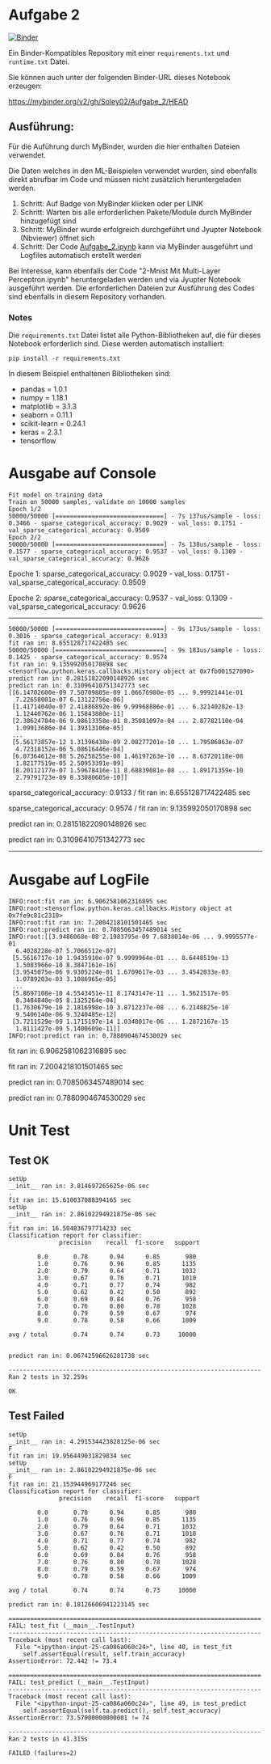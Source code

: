 # Aufgabe 2

[![Binder](https://mybinder.org/badge_logo.svg)](https://mybinder.org/v2/gh/Soley02/Aufgabe_2/HEAD)

Ein Binder-Kompatibles Repository mit einer `requirements.txt` und `runtime.txt` Datei.

Sie können auch unter der folgenden Binder-URL dieses Notebook erzeugen:

https://mybinder.org/v2/gh/Soley02/Aufgabe_2/HEAD

## Ausführung:

Für die Auführung durch MyBinder, wurden die hier enthalten Dateien verwendet.

Die Daten welches in den ML-Beispielen verwendet wurden, sind ebenfalls direkt abrufbar im Code und müssen nicht zusätzlich heruntergeladen werden.

1. Schritt: Auf Badge von MyBinder klicken oder per LINK
2. Schritt: Warten bis alle erforderlichen Pakete/Module durch MyBinder hinzugefügt sind
3. Schritt: MyBinder wurde erfolgreich durchgeführt und Jyupter Notebook (Nbviewer) öffnet sich
4. Schritt: Der Code [Aufgabe_2.ipynb](https://github.com/Soley02/Aufgabe_2/blob/main/Aufgabe_2.ipynb) kann via MyBinder ausgeführt und Logfiles automatisch erstellt werden

Bei Interesse, kann ebenfalls der Code "2-Mnist Mit Multi-Layer Perceptron.ipynb" heruntergeladen werden und via Jyupter Notebook ausgeführt werden. Die erforderlichen Dateien zur Ausführung des Codes sind ebenfalls in diesem Repository vorhanden.  

### Notes

Die `requirements.txt` Datei listet alle Python-Bibliotheken auf, die für dieses Notebook erforderlich sind. Diese werden automatisch installiert:

```
pip install -r requirements.txt
```

In diesem Beispiel enthaltenen Bibliotheken sind:

- pandas = 1.0.1
- numpy = 1.18.1
- matplotlib = 3.1.3
- seaborn = 0.11.1
- scikit-learn = 0.24.1
- keras = 2.3.1
- tensorflow

# Ausgabe auf Console
```
Fit model on training data
Train on 50000 samples, validate on 10000 samples
Epoch 1/2
50000/50000 [==============================] - 7s 137us/sample - loss: 0.3466 - sparse_categorical_accuracy: 0.9029 - val_loss: 0.1751 - val_sparse_categorical_accuracy: 0.9509
Epoch 2/2
50000/50000 [==============================] - 7s 138us/sample - loss: 0.1577 - sparse_categorical_accuracy: 0.9537 - val_loss: 0.1309 - val_sparse_categorical_accuracy: 0.9626
```
Epoche 1: sparse_categorical_accuracy: 0.9029 - val_loss: 0.1751 - val_sparse_categorical_accuracy: 0.9509

Epoche 2: sparse_categorical_accuracy: 0.9537 - val_loss: 0.1309 - val_sparse_categorical_accuracy: 0.9626
____________________________________________________________________________________________________________________________________
```
50000/50000 [==============================] - 9s 173us/sample - loss: 0.3016 - sparse_categorical_accuracy: 0.9133
fit ran in: 8.655128717422485 sec
50000/50000 [==============================] - 9s 183us/sample - loss: 0.1425 - sparse_categorical_accuracy: 0.9574
fit ran in: 9.135992050170898 sec
<tensorflow.python.keras.callbacks.History object at 0x7fb001527090>
predict ran in: 0.28151822090148926 sec
predict ran in: 0.31096410751342773 sec
[[6.14702600e-09 7.50709805e-09 1.06676980e-05 ... 9.99921441e-01
  7.22658001e-07 6.13122756e-06]
 [1.41714040e-07 2.41886892e-06 9.99968886e-01 ... 6.32140282e-13
  1.12440762e-06 1.15843880e-11]
 [2.38624784e-06 9.98613358e-01 8.35081097e-04 ... 2.87782110e-04
  1.09913686e-04 1.39313106e-05]
 ...
 [5.56173857e-12 1.31396438e-09 2.08277201e-10 ... 1.79586863e-07
  4.72318152e-06 5.08616446e-04]
 [6.07364612e-08 5.26258255e-08 1.46197263e-10 ... 8.63720118e-08
  1.82177519e-05 2.50953391e-09]
 [8.20112177e-07 1.59678416e-11 8.68839081e-08 ... 1.89171359e-10
  2.79791723e-09 8.33080605e-10]]
```
sparse_categorical_accuracy: 0.9133 / fit ran in: 8.655128717422485 sec 

sparse_categorical_accuracy: 0.9574 / fit ran in: 9.135992050170898 sec

predict ran in: 0.28151822090148926 sec 

predict ran in: 0.31096410751342773 sec 

____________________________________________________________________________________________________________________________________

# Ausgabe auf LogFile
```
INFO:root:fit ran in: 6.9062581062316895 sec
INFO:root:<tensorflow.python.keras.callbacks.History object at 0x7fe9c81c2310>
INFO:root:fit ran in: 7.2004218101501465 sec
INFO:root:predict ran in: 0.7085063457489014 sec
INFO:root:[[3.9486068e-08 2.1983795e-09 7.6838014e-06 ... 9.9995577e-01
  6.4028228e-07 5.7066512e-07]
 [5.5616717e-10 1.9435910e-07 9.9999964e-01 ... 8.6448519e-13
  1.5083966e-10 8.3847161e-16]
 [3.9545075e-06 9.9305224e-01 1.6709617e-03 ... 3.4542033e-03
  1.0789203e-03 3.1086965e-05]
 ...
 [5.8697108e-10 4.5543451e-11 8.1743147e-11 ... 1.5621517e-05
  8.3484840e-05 8.1325264e-04]
 [1.7630679e-10 2.1816998e-10 3.8712237e-08 ... 6.2148825e-10
  9.5406140e-06 9.3240485e-12]
 [3.7211529e-09 1.1715197e-14 1.0348017e-06 ... 1.2872167e-15
  1.8111427e-09 5.1400609e-11]]
INFO:root:predict ran in: 0.7880904674530029 sec
```
fit ran in: 6.9062581062316895 sec 

fit ran in: 7.2004218101501465 sec 

predict ran in: 0.7085063457489014 sec 

predict ran in: 0.7880904674530029 sec 

# Unit Test

## Test OK
```
setUp
__init__ ran in: 3.814697265625e-06 sec
.
fit ran in: 15.610037088394165 sec
setUp
__init__ ran in: 2.86102294921875e-06 sec
.
fit ran in: 16.504836797714233 sec
Classification report for classifier:
              precision    recall  f1-score   support

        0.0       0.78      0.94      0.85       980
        1.0       0.76      0.96      0.85      1135
        2.0       0.79      0.64      0.71      1032
        3.0       0.67      0.76      0.71      1010
        4.0       0.71      0.77      0.74       982
        5.0       0.62      0.42      0.50       892
        6.0       0.69      0.84      0.76       958
        7.0       0.76      0.80      0.78      1028
        8.0       0.79      0.59      0.67       974
        9.0       0.78      0.58      0.66      1009

avg / total       0.74      0.74      0.73     10000


predict ran in: 0.06742596626281738 sec

----------------------------------------------------------------------
Ran 2 tests in 32.259s

OK
```

## Test Failed

```
setUp
__init__ ran in: 4.291534423828125e-06 sec
F
fit ran in: 19.956449031829834 sec
setUp
__init__ ran in: 2.86102294921875e-06 sec
F
fit ran in: 21.153944969177246 sec
Classification report for classifier:
              precision    recall  f1-score   support

        0.0       0.78      0.94      0.85       980
        1.0       0.76      0.96      0.85      1135
        2.0       0.79      0.64      0.71      1032
        3.0       0.67      0.76      0.71      1010
        4.0       0.71      0.77      0.74       982
        5.0       0.62      0.42      0.50       892
        6.0       0.69      0.84      0.76       958
        7.0       0.76      0.80      0.78      1028
        8.0       0.79      0.59      0.67       974
        9.0       0.78      0.58      0.66      1009

avg / total       0.74      0.74      0.73     10000

predict ran in: 0.18126606941223145 sec

======================================================================
FAIL: test_fit (__main__.TestInput)
----------------------------------------------------------------------
Traceback (most recent call last):
  File "<ipython-input-25-ca086a060c24>", line 40, in test_fit
    self.assertEqual(result, self.train_accuracy)
AssertionError: 72.442 != 73.4

======================================================================
FAIL: test_predict (__main__.TestInput)
----------------------------------------------------------------------
Traceback (most recent call last):
  File "<ipython-input-25-ca086a060c24>", line 49, in test_predict
    self.assertEqual(self.ta.predict(), self.test_accuracy)
AssertionError: 73.57000000000001 != 74

----------------------------------------------------------------------
Ran 2 tests in 41.315s

FAILED (failures=2)
```
